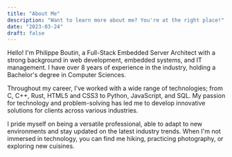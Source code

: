 ```yaml
---
title: "About Me"
description: "Want to learn more about me? You're at the right place!"
date: "2023-03-24"
draft: false
---
```


Hello! I'm Philippe Boutin, a Full-Stack Embedded Server Architect with a strong background in web development, embedded systems, and IT management. I have over 8 years of experience in the industry, holding a Bachelor's degree in Computer Sciences.

Throughout my career, I've worked with a wide range of technologies; from C, C++, Rust, HTML5 and CSS3 to Python, JavaScript, and SQL. My passion for technology and problem-solving has led me to develop innovative solutions for clients across various industries.

I pride myself on being a versatile professional, able to adapt to new environments and stay updated on the latest industry trends. When I'm not immersed in technology, you can find me hiking, practicing photography, or exploring new cuisines.

